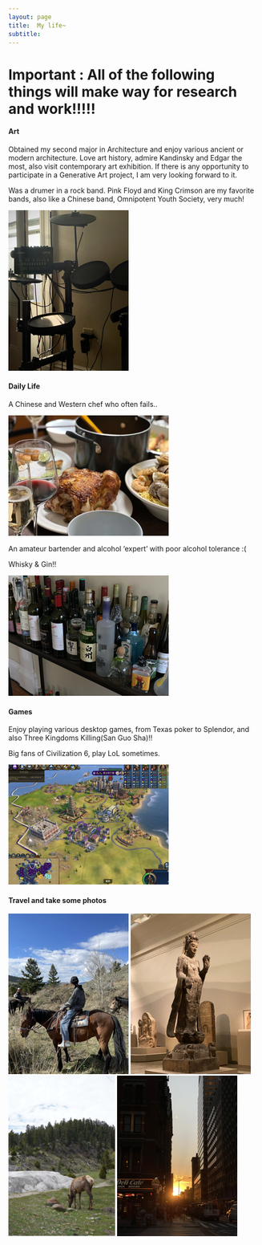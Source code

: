 ```yaml
---
layout: page
title:  My life~
subtitle: 
---
```


# Important : All of the following things will make way for research and work!!!!!

#### Art

Obtained my second major in Architecture and enjoy various ancient or modern architecture. 
Love art history, admire Kandinsky and Edgar the most, also visit contemporary art exhibition. If there is any opportunity to participate in a Generative Art project, I am very looking forward to it.

Was a drumer in a rock band. Pink Floyd and King Crimson are my favorite bands, also like a Chinese band, Omnipotent Youth Society, very much!

![Crepe](assets/img/“IMG_1351”小.png)


#### Daily Life

A Chinese and Western chef who often fails..

![Crepe](assets/img/“IMG_1675”小.png)

An amateur bartender and alcohol ‘expert’ with poor alcohol tolerance :( 

Whisky & Gin!!

![Crepe](assets/img/“IMG_1353”小.png)

#### Games

Enjoy playing various desktop games, from Texas poker to Splendor, and also Three Kingdoms Killing(San Guo Sha)!!

Big fans of Civilization 6, play LoL sometimes.

![Crepe](assets/img/“截屏2023-07-1200.32.07”小.png)

#### Travel and take some photos

![Crepe](assets/img/1.png)
![Crepe](assets/img/2.png)
![Crepe](assets/img/3.png)
![Crepe](assets/img/4.png)





